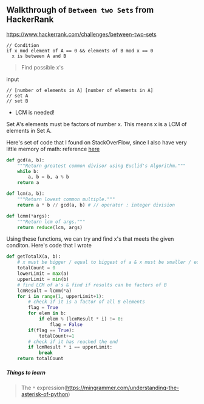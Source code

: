 ## Walkthrough of `Between two Sets` from HackerRank
https://www.hackerrank.com/challenges/between-two-sets
```
// Condition
if x mod element of A == 0 && elements of B mod x == 0
  x is between A and B
```

> Find possible x's

input
```
// [number of elements in A] [number of elements in A]
// set A
// set B
```

* LCM is needed! 

Set A's elements must be factors of number x. This means x is a LCM of elements in Set A.

Here's set of code that I found on StackOverFlow, since I also have very little memory of math:
reference [here](https://stackoverflow.com/questions/147515/least-common-multiple-for-3-or-more-numbers)

```Python
def gcd(a, b):
    """Return greatest common divisor using Euclid's Algorithm."""
    while b:      
        a, b = b, a % b
    return a

def lcm(a, b):
    """Return lowest common multiple."""
    return a * b // gcd(a, b) # // operator : integer division

def lcmm(*args):
    """Return lcm of args."""   
    return reduce(lcm, args)
```

Using these functions, we can try and find x's that meets the given conditon.
Here's code that I wrote

```Python
def getTotalX(a, b):
    # x must be bigger / equal to biggest of a & x must be smaller / equal to smallest of b
    totalCount = 0
    lowerLimit = max(a)
    upperLimit = min(b)
    # find LCM of a's & find if results can be factors of B
    lcmResult = lcmm(*a)
    for i in range(1, upperLimit+1):
        # check if it is a factor of all B elements
        flag = True
        for elem in b:
            if elem % (lcmResult * i) != 0:
                flag = False
        if(flag == True):
            totalCount+=1
        # check if it has reached the end
        if lcmResult * i == upperLimit:
            break
    return totalCount
```



##### Things to learn
> The `*` expression(https://mingrammer.com/understanding-the-asterisk-of-python)